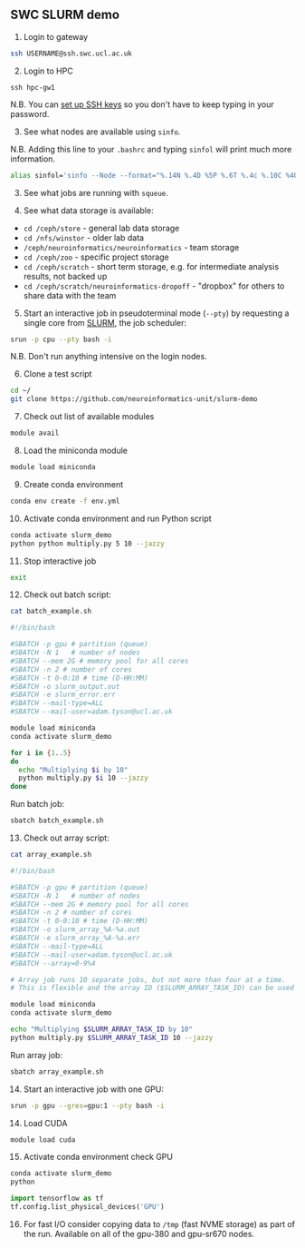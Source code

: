 ## SWC SLURM demo

1. Login to gateway

```bash
ssh USERNAME@ssh.swc.ucl.ac.uk
```

2. Login to HPC

```
ssh hpc-gw1
```

N.B. You can [set up SSH keys](https://www.digitalocean.com/community/tutorials/how-to-set-up-ssh-keys-2) so you don't have to keep typing in your password.

3. See what nodes are available using `sinfo`.

N.B. Adding this line to your `.bashrc` and typing `sinfol` will print much more information.
```bash
alias sinfol='sinfo --Node --format="%.14N %.4D %5P %.6T %.4c %.10C %4O %8e %.8z %.6m %.8d %.6w %.5f %.6E %.30G"'
```
3. See what jobs are running with `squeue`.

4. See what data storage is available:
* `cd /ceph/store`  - general lab data storage
* `cd /nfs/winstor` - older lab data
* `/ceph/neuroinformatics/neuroinformatics` - team storage
* `cd /ceph/zoo` - specific project storage
* `cd /ceph/scratch` - short term storage, e.g. for intermediate analysis results, not backed up
* `cd /ceph/scratch/neuroinformatics-dropoff` - "dropbox" for others to share data with the team

5. Start an interactive job in pseudoterminal mode (`--pty`) by requesting a single core from [SLURM](https://slurm.schedmd.com/documentation.html), the job scheduler:

```bash
srun -p cpu --pty bash -i
```
N.B. Don't run anything intensive on the login nodes.

6. Clone a test script
```bash
cd ~/
git clone https://github.com/neuroinformatics-unit/slurm-demo
```
7. Check out list of available modules
```bash
module avail
```
8. Load the miniconda module
```bash
module load miniconda
```

9. Create conda environment
```bash
conda env create -f env.yml
```

10. Activate conda environment and run Python script
```bash
conda activate slurm_demo
python python multiply.py 5 10 --jazzy
```
11. Stop interactive job
```bash
exit
```
12. Check out batch script:
```bash
cat batch_example.sh
```

```bash
#!/bin/bash

#SBATCH -p gpu # partition (queue)
#SBATCH -N 1   # number of nodes
#SBATCH --mem 2G # memory pool for all cores
#SBATCH -n 2 # number of cores
#SBATCH -t 0-0:10 # time (D-HH:MM)
#SBATCH -o slurm_output.out
#SBATCH -e slurm_error.err
#SBATCH --mail-type=ALL
#SBATCH --mail-user=adam.tyson@ucl.ac.uk

module load miniconda
conda activate slurm_demo

for i in {1..5}
do
  echo "Multiplying $i by 10"
  python multiply.py $i 10 --jazzy
done
```
Run batch job:
```bash
sbatch batch_example.sh
```

13. Check out array script:
```bash
cat array_example.sh
```

```bash
#!/bin/bash

#SBATCH -p gpu # partition (queue)
#SBATCH -N 1   # number of nodes
#SBATCH --mem 2G # memory pool for all cores
#SBATCH -n 2 # number of cores
#SBATCH -t 0-0:10 # time (D-HH:MM)
#SBATCH -o slurm_array_%A-%a.out
#SBATCH -e slurm_array_%A-%a.err
#SBATCH --mail-type=ALL
#SBATCH --mail-user=adam.tyson@ucl.ac.uk
#SBATCH --array=0-9%4

# Array job runs 10 separate jobs, but not more than four at a time.
# This is flexible and the array ID ($SLURM_ARRAY_TASK_ID) can be used in any way.

module load miniconda
conda activate slurm_demo

echo "Multiplying $SLURM_ARRAY_TASK_ID by 10"
python multiply.py $SLURM_ARRAY_TASK_ID 10 --jazzy
```
Run array job:
```bash
sbatch array_example.sh
```

14. Start an interactive job with one GPU:
```bash
srun -p gpu --gres=gpu:1 --pty bash -i
```

14. Load CUDA
```bash
module load cuda
```
15. Activate conda environment check GPU 
```bash
conda activate slurm_demo
python
```

```python
import tensorflow as tf
tf.config.list_physical_devices('GPU')
```

16. For fast I/O consider copying data to `/tmp` (fast NVME storage) as part of the run. Available on all of the gpu-380 and gpu-sr670 nodes.
